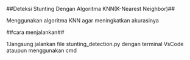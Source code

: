 ##Deteksi Stunting Dengan Algoritma KNN(K-Nearest Neighbor)##

Menggunakan algoritma KNN agar meningkatkan akurasinya 

##cara menjalankan##

1.langsung jalankan file stunting_detection.py dengan terminal VsCode ataupun menggunakan cmd

